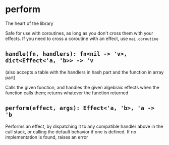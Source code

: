 # perform
The heart of the library

Safe for use with coroutines, as long as you don't cross them with your effects.
If you need to cross a coroutine with an effect, use `mai.coroutine`

## `handle(fn, handlers): fn<nil -> 'v>, dict<Effect<'a, 'b>> -> 'v`
(also accepts a table with the handlers in hash part and the function in array part)

Calls the given function, and handles the given algebraic effects when the function calls them; returns whatever the function returned

## `perform(effect, args): Effect<'a, 'b>, 'a -> 'b`
Performs an effect, by dispatching it to any compatible handler above in the call stack, or calling the default behavior if one is defined.
If no implementation is found, raises an error

